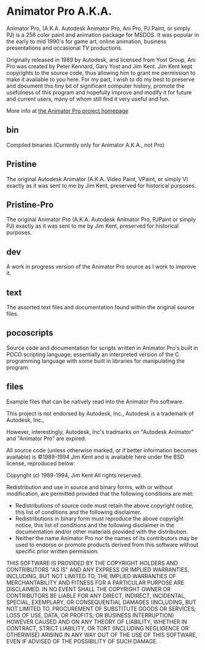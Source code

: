 Animator Pro A.K.A.
===================

Animator Pro, (A.K.A. Autodesk Animator Pro, Ani Pro, PJ Paint, or simply PJ) 
is a 256 color paint and animation package for MSDOS. It was popular 
in the early to mid 1990's for game art, online animation, 
business presentations and occasional TV productions.

Originally released in 1989 by Autodesk, and licensed from Yost Group, Ani Pro 
was created by Peter Kennard, Gary Yost and Jim Kent. Jim Kent kept copyrights 
to the source code, thus allowing him to grant me permission to make it 
available to you here. For my part, I wish to do my best to preserve and 
document this tiny bit of significant computer history, promote the usefulness 
of this program and hopefully improve and modify it for future and current 
users, many of whom still find it very useful and fun.

More info at [the Animator Pro project homepage][1]


[1]: http://animatorpro.org "Animator Pro project homepage"

bin
---
Compiled binaries (Currently only for Animator A.K.A., not Pro)

Pristine
--------
The original Autodesk Animator (A.K.A. Video Paint, VPaint, or simply V)
exactly as it was sent to me by Jim Kent, preserved for historical purposes.

Pristine-Pro
------------
The original Animator Pro (A.K.A. Autodesk Animator Pro, PJPaint or simply PJ)
exactly as it was sent to me by Jim Kent, preserved for historical purposes.

dev
---
A work in progress version of the Animator Pro source as I work to improve it.

text
----
The assorted text files and documentation found within the original source files.

pocoscripts
-----------
Source code and documentation for scripts written in Animator Pro's built in 
POCO scripting language; essentially an interpreted version of the 
C programming language with some built in libraries for manipulating
the program.

files
-----
Example files that can be natively read into the Animator Pro software.


This project is not endorsed by Autodesk, Inc., 
Autodesk is a trademark of Autodesk, Inc.,

However, interestingly, Autodesk, Inc's tradmarks on "Autodesk Animator" 
and "Animator Pro" are expired. 

All source code  (unless otherwise marked, or if better information 
becomes available) is ©1989-1994 Jim Kent and is available here under 
the BSD license, reproduced below:

Copyright (c) 1989-1994, Jim Kent All rights reserved.
 
Redistribution and use in source and binary forms, with or without modification, are permitted provided that the following conditions are met:

 * Redistributions of source code must retain the above copyright notice, this list of conditions and the following disclaimer.
 * Redistributions in binary form must reproduce the above copyright notice, this list of conditions and the following disclaimer in the documentation and/or other materials provided with the distribution.
 * Neither the name Animator Pro nor the names of its contributors may be used to endorse or promote products derived from this software without specific prior written permission. 

THIS SOFTWARE IS PROVIDED BY THE COPYRIGHT HOLDERS AND CONTRIBUTORS "AS IS" AND ANY EXPRESS OR IMPLIED WARRANTIES, INCLUDING, BUT NOT LIMITED TO, THE IMPLIED WARRANTIES OF MERCHANTABILITY AND FITNESS FOR A PARTICULAR PURPOSE ARE DISCLAIMED. IN NO EVENT SHALL THE COPYRIGHT OWNER OR CONTRIBUTORS BE LIABLE FOR ANY DIRECT, INDIRECT, INCIDENTAL, SPECIAL, EXEMPLARY, OR CONSEQUENTIAL DAMAGES (INCLUDING, BUT NOT LIMITED TO, PROCUREMENT OF SUBSTITUTE GOODS OR SERVICES; LOSS OF USE, DATA, OR PROFITS; OR BUSINESS INTERRUPTION) HOWEVER CAUSED AND ON ANY THEORY OF LIABILITY, WHETHER IN CONTRACT, STRICT LIABILITY, OR TORT (INCLUDING NEGLIGENCE OR OTHERWISE) ARISING IN ANY WAY OUT OF THE USE OF THIS SOFTWARE, EVEN IF ADVISED OF THE POSSIBILITY OF SUCH DAMAGE.
